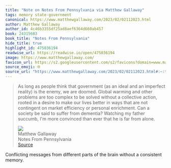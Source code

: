 ```yaml
---
title: "Note on Notes From Pennsylvania via Matthew Gallaway"
tags: memory state-government
canonical: https://www.matthewgallaway.com/2023/02/02112023.html
author: Matthew Gallaway
author_id: 4c46b3355df25ad8aef6364d660ab457
book: 24315683
book_title: "Notes From Pennsylvania"
hide_title: true
highlight_id: 475036194
readwise_url: https://readwise.io/open/475036194
image: https://www.matthewgallaway.com/
favicon_url: https://s2.googleusercontent.com/s2/favicons?domain=www.matthewgallaway.com
source_emoji: 🌐
source_url: "https://www.matthewgallaway.com/2023/02/02112023.html#:~:text=As%20long%20as,far%20from%20alone."
---
```


> As long as people think that government (as an ideal and an imperfect reality) is the enemy, we are doomed. Global warming and other problems are too complex to be solved without a collective action, rooted in a desire to make our lives better in ways that are not contingent on market efficiency or personal enrichment. Can a society be said to suffer from dementia? Watching my father succumb, I'm more convinced than ever that he is far from alone.
> <div class="quoteback-footer"><div class="quoteback-avatar"><img class="mini-favicon" src="https://s2.googleusercontent.com/s2/favicons?domain=www.matthewgallaway.com"></div><div class="quoteback-metadata"><div class="metadata-inner"><span style="display:none">FROM:</span><div aria-label="Matthew Gallaway" class="quoteback-author"> Matthew Gallaway</div><div aria-label="Notes From Pennsylvania" class="quoteback-title"> Notes From Pennsylvania</div></div></div><div class="quoteback-backlink"><a target="_blank" aria-label="go to the full text of this quotation" rel="noopener" href="https://www.matthewgallaway.com/2023/02/02112023.html#:~:text=As%20long%20as,far%20from%20alone." class="quoteback-arrow"> Source</a></div></div>

Conflicting messages from different parts of the brain without a consistent memory. 